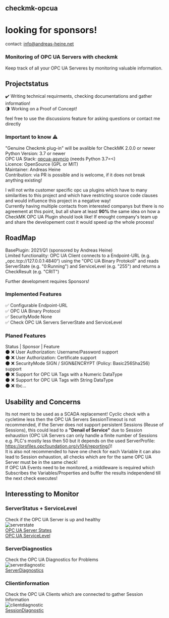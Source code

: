 ## checkmk-opcua   
  
# looking for sponsors!      
contact: info@andreas-heine.net    
  
### Monitoring of OPC UA Servers with checkmk  

Keep track of all your OPC UA Serveres by monitoring valuable information.  
   
## Projectstatus  

:heavy_check_mark: Writing technical requirments, checking documentations and gather information!  
:last_quarter_moon: Working on a Proof of Concept!  
  
feel free to use the discussions feature for asking questions or contact me directly  
  
### Important to know :warning:  
"Genuine Checkmk plug-in" will be avalible for CheckMK 2.0.0 or newer  
Python Version: 3.7 or newer  
OPC UA Stack: [opcua-asyncio](https://github.com/FreeOpcUa/opcua-asyncio) (needs Python 3.7=<)  
Licence: OpenSource (GPL or MIT)  
Maintainer: Andreas Heine  
Contribution: via PR is possible and is welcome, if it does not break anything existing!  
  
I will not write customer specific opc ua plugins which have to many similarities to this project and which have restricting source code clauses and would influence this project in a negative way!  
Currently having multiple contacts from interested companys but there is no agreement at this point, but all share at least **90%** the same idea on how a CheckMK OPC UA Plugin should look like! If enought company's team up and share the developement cost it would speed up the whole process!  
  
## RoadMap  
BasePlugin: 2021/Q1 (sponsored by Andreas Heine)  
Limited functionality:
OPC UA Client connects to a Endpoint-URL (e.g. „opc.tcp://127.0.0.1:4840“) using the "OPC UA Binary Protokoll" and reads ServerState (e.g. "0:Running") and ServiceLevel (e.g. "255") and returns a CheckResult (e.g. "CRIT")  
  
Further development requires Sponsors!  
  
### Implemented Features
  
:white_check_mark: Configurable Endpoint-URL  
:white_check_mark: OPC UA Binary Protocol  
:white_check_mark: SecurityMode None  
:white_check_mark: Check OPC UA Servers ServerState and ServiceLevel  
  
### Planed Features
  
Status | Sponsor | Feature  
:new_moon: :x: User Authorization: Username/Password support  
:new_moon: :x: User Authorization: Certificate support  
:new_moon: :x: SecurityMode SIGN / SIGN&ENCRYPT (Policy: Basic256Sha256) support  
:new_moon: :x: Support for OPC UA Tags with a Numeric DataType  
:new_moon: :x: Support for OPC UA Tags with String DataType  
:new_moon: :x: tbc...  
  
## Usability and Concerns  
Its not ment to be used as a SCADA replacement! Cyclic check with a cycletime less then the OPC UA Servers SessionTimeout is not recommended, if the Server does not support persistent Sessions (Reuse of Sessions), this could lead to a **"Denail of Service"** due to Session exhaustion (OPC UA Servers can only handle a finite number of Sessions e.g. PLC's mostly less then 50 but it depends on the used ServerProfile: https://profiles.opcfoundation.org/v104/reporting/)!  
It is also not recommended to have one check for each Variable it can also lead to Session exhaustion, all checks which are for the same OPC UA Server must be in the same check!  
If OPC UA Events need to be monitored, a middleware is required which Subscribes the Variables/Properties and buffer the results independend till the next check executes!  
  
## Interessting to Monitor  
### ServerStatus + ServiceLevel    
Check if the OPC UA Server is up and healthy  
![serverstate](https://user-images.githubusercontent.com/56362817/124394445-c5e7b500-dcff-11eb-8ccd-a7ffc87801f1.PNG)  
[OPC UA Server States](https://reference.opcfoundation.org/v104/Core/DataTypes/ServerState/)  
[OPC UA ServiceLevel](https://reference.opcfoundation.org/v104/Core/docs/Part4/6.6.2/#Table109)  
  
### ServerDiagnostics  
Check the OPC UA Diagnostics for Problems  
![serverdiagnostic](https://user-images.githubusercontent.com/56362817/124394493-fb8c9e00-dcff-11eb-9657-59adbff8cce9.PNG)  
[ServerDiagnostics](https://reference.opcfoundation.org/v104/Core/docs/Part5/6.3.3/)  
  
### Clientinformation  
Check the OPC UA Clients which are connected to gather Session Information  
![clientdiagnostic](https://user-images.githubusercontent.com/56362817/124394467-e152c000-dcff-11eb-9aec-3108bdf25529.PNG)  
[SessionDiagnostic](https://reference.opcfoundation.org/v104/Core/docs/Part5/6.3.4/)  
  
